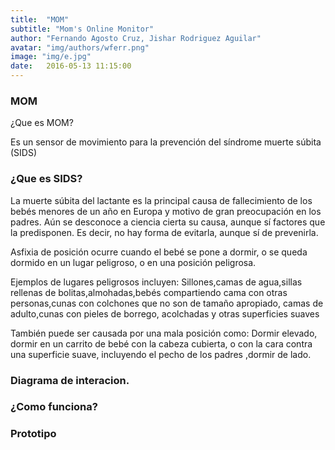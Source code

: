 ```yaml
---
title:  "MOM"
subtitle: "Mom's Online Monitor"
author: "Fernando Agosto Cruz, Jishar Rodriguez Aguilar"
avatar: "img/authors/wferr.png"
image: "img/e.jpg"
date:   2016-05-13 11:15:00
---
```


### MOM
¿Que es MOM?


Es un sensor de movimiento para la prevención del síndrome muerte súbita (SIDS) 

### ¿Que es SIDS?
La muerte súbita del lactante es la principal causa de fallecimiento de los bebés menores de un año en Europa y motivo de gran preocupación en los padres. Aún se desconoce a ciencia cierta su causa, aunque sí factores que la predisponen. Es decir, no hay forma de evitarla, aunque sí de prevenirla.

Asfixia de posición ocurre cuando el bebé se pone a dormir, o se queda dormido en un lugar peligroso, o en una posición peligrosa. 


Ejemplos de lugares peligrosos incluyen: Sillones,camas de agua,sillas rellenas de bolitas,almohadas,bebés compartiendo cama con otras personas,cunas con colchones que no son de tamaño apropiado,
camas de adulto,cunas con pieles de borrego, acolchadas y otras superficies suaves


También puede ser causada por una mala posición como: Dormir elevado, dormir en un carrito de bebé con la cabeza cubierta, o con la cara contra una superficie suave, incluyendo el pecho de los padres
,dormir de lado.

### Diagrama de interacion.


### ¿Como funciona?

### Prototipo

